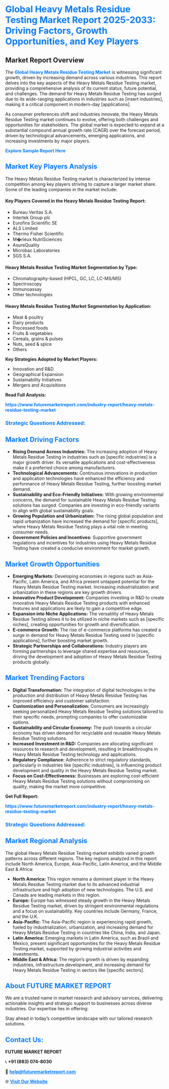<h1 style="color: #007BFF;">Global Heavy Metals Residue Testing Market Report 2025-2033: Driving Factors, Growth Opportunities, and Key Players</h1>

<section id="overview">
<h2>Market Report Overview</h2>
<p>The <a href="https://www.futuremarketreport.com/industry-report/heavy-metals-residue-testing-market" style="color: #007BFF; text-decoration: none;"><strong>Global Heavy Metals Residue Testing Market</strong></a> is witnessing significant growth, driven by increasing demand across various industries. This report delves into the key aspects of the Heavy Metals Residue Testing market, providing a comprehensive analysis of its current status, future potential, and challenges. The demand for Heavy Metals Residue Testing has surged due to its wide-ranging applications in industries such as [insert industries], making it a critical component in modern-day [applications].</p>
<p>As consumer preferences shift and industries innovate, the Heavy Metals Residue Testing market continues to evolve, offering both challenges and opportunities for stakeholders. The global market is expected to expand at a substantial compound annual growth rate (CAGR) over the forecast period, driven by technological advancements, emerging applications, and increasing investments by major players.</p>
</section>

<section id="overview">
<p><a href="https://www.futuremarketreport.com/request-sample/reportId=54587" style="color: #007BFF; text-decoration: none;"><strong>Explore Sample Report Here</strong></a></p>
</section>

<section id="key-players">
<h2 style="color: #007BFF;">Market Key Players Analysis</h2>
<p>The Heavy Metals Residue Testing market is characterized by intense competition among key players striving to capture a larger market share. Some of the leading companies in the market include:</p>
<h4>Key Players Covered in the Heavy Metals Residue Testing Report:</h4>
<ul><li>Bureau Veritas S.A.</li><li>Intertek Group plc</li><li>Eurofins Scientific SE</li><li>ALS Limited</li><li>Thermo Fisher Scientific</li><li>M�rieux NutriSciences</li><li>AsureQuality</li><li>Microbac Laboratories</li><li>SGS S.A.</li></ul>
<h4>Heavy Metals Residue Testing Market Segmentation by Type:</h4>
<ul><li>Chromatography-based (HPCL, GC, LC, LC-MS/MS)</li><li>Spectroscopy</li><li>Immunoassay</li><li>Other technologies</li></ul>

<h4>Heavy Metals Residue Testing Market Segmentation by Application:</h4>
<ul><li>Meat &amp; poultry</li><li>Dairy products</li><li>Processed foods</li><li>Fruits &amp; vegetables</li><li>Cereals, grains &amp; pulses</li><li>Nuts, seed &amp; spice</li><li>Others</li></ul>
<p><strong>Key Strategies Adopted by Market Players:</strong></p>
<ul>
<li>Innovation and R&D</li>
<li>Geographical Expansion</li>
<li>Sustainability Initiatives</li>
<li>Mergers and Acquisitions</li>
</ul>
</section>

<section>
<p><strong>Read Full Analysis: </strong></p><a href="https://www.futuremarketreport.com/industry-report/heavy-metals-residue-testing-market" style="color: #007BFF; text-decoration: none;"><strong>https://www.futuremarketreport.com/industry-report/heavy-metals-residue-testing-market</strong></a>
<h3 style="color: #007BFF;">Strategic Questions Addressed:</h3>
</section>

<section id="driving-factors">
<h2 style="color: #007BFF;">Market Driving Factors</h2>
<ul>
<li><strong>Rising Demand Across Industries:</strong> The increasing adoption of Heavy Metals Residue Testing in industries such as [specific industries] is a major growth driver. Its versatile applications and cost-effectiveness make it a preferred choice among manufacturers.</li>
<li><strong>Technological Advancements:</strong> Continuous innovations in production and application technologies have enhanced the efficiency and performance of Heavy Metals Residue Testing, further boosting market demand.</li>
<li><strong>Sustainability and Eco-Friendly Initiatives:</strong> With growing environmental concerns, the demand for sustainable Heavy Metals Residue Testing solutions has surged. Companies are investing in eco-friendly variants to align with global sustainability goals.</li>
<li><strong>Growing Population and Urbanization:</strong> The rising global population and rapid urbanization have increased the demand for [specific products], where Heavy Metals Residue Testing plays a vital role in meeting consumer needs.</li>
<li><strong>Government Policies and Incentives:</strong> Supportive government regulations and incentives for industries using Heavy Metals Residue Testing have created a conducive environment for market growth.</li>
</ul>
</section>

<section id="growth-opportunities">
<h2 style="color: #007BFF;">Market Growth Opportunities</h2>
<ul>
<li><strong>Emerging Markets:</strong> Developing economies in regions such as Asia-Pacific, Latin America, and Africa present untapped potential for the Heavy Metals Residue Testing market. Increasing industrialization and urbanization in these regions are key growth drivers.</li>
<li><strong>Innovative Product Development:</strong> Companies investing in R&D to create innovative Heavy Metals Residue Testing products with enhanced features and applications are likely to gain a competitive edge.</li>
<li><strong>Expansion into Niche Applications:</strong> The versatility of Heavy Metals Residue Testing allows it to be utilized in niche markets such as [specific niches], creating opportunities for growth and diversification.</li>
<li><strong>E-commerce Growth:</strong> The rise of e-commerce platforms has created a surge in demand for Heavy Metals Residue Testing used in [specific applications], further boosting market growth.</li>
<li><strong>Strategic Partnerships and Collaborations:</strong> Industry players are forming partnerships to leverage shared expertise and resources, driving the development and adoption of Heavy Metals Residue Testing products globally.</li>
</ul>
</section>

<section id="trending-factors">
<h2 style="color: #007BFF;">Market Trending Factors</h2>
<ul>
<li><strong>Digital Transformation:</strong> The integration of digital technologies in the production and distribution of Heavy Metals Residue Testing has improved efficiency and customer satisfaction.</li>
<li><strong>Customization and Personalization:</strong> Consumers are increasingly seeking personalized Heavy Metals Residue Testing solutions tailored to their specific needs, prompting companies to offer customizable options.</li>
<li><strong>Sustainability and Circular Economy:</strong> The push towards a circular economy has driven demand for recyclable and reusable Heavy Metals Residue Testing solutions.</li>
<li><strong>Increased Investment in R&D:</strong> Companies are allocating significant resources to research and development, resulting in breakthroughs in Heavy Metals Residue Testing technology and applications.</li>
<li><strong>Regulatory Compliance:</strong> Adherence to strict regulatory standards, particularly in industries like [specific industries], is influencing product development and quality in the Heavy Metals Residue Testing market.</li>
<li><strong>Focus on Cost-Effectiveness:</strong> Businesses are exploring cost-efficient Heavy Metals Residue Testing solutions without compromising on quality, making the market more competitive.</li>
</ul>
</section>

<section>
<p><strong>Get Full Report: </strong></p><a href="https://www.futuremarketreport.com/industry-report/heavy-metals-residue-testing-market" style="color: #007BFF; text-decoration: none;"><strong>https://www.futuremarketreport.com/industry-report/heavy-metals-residue-testing-market</strong></a>
<h3 style="color: #007BFF;">Strategic Questions Addressed:</h3>
</section>


<section id="regional-analysis">
<h2 style="color: #007BFF;">Market Regional Analysis</h2>
<p>The global Heavy Metals Residue Testing market exhibits varied growth patterns across different regions. The key regions analyzed in this report include North America, Europe, Asia-Pacific, Latin America, and the Middle East & Africa:</p>
<ul>
<li><strong>North America:</strong> This region remains a dominant player in the Heavy Metals Residue Testing market due to its advanced industrial infrastructure and high adoption of new technologies. The U.S. and Canada are leading markets in this region.</li>
<li><strong>Europe:</strong> Europe has witnessed steady growth in the Heavy Metals Residue Testing market, driven by stringent environmental regulations and a focus on sustainability. Key countries include Germany, France, and the U.K.</li>
<li><strong>Asia-Pacific:</strong> The Asia-Pacific region is experiencing rapid growth, fueled by industrialization, urbanization, and increasing demand for Heavy Metals Residue Testing in countries like China, India, and Japan.</li>
<li><strong>Latin America:</strong> Emerging markets in Latin America, such as Brazil and Mexico, present significant opportunities for the Heavy Metals Residue Testing market, supported by growing industrial activities and investments.</li>
<li><strong>Middle East & Africa:</strong> The region’s growth is driven by expanding industries, infrastructure development, and increasing demand for Heavy Metals Residue Testing in sectors like [specific sectors].</li>
</ul>
</section>

<footer>
<h2 style="color: #007BFF;">About FUTURE MARKET REPORT</h2>
<p>We are a trusted name in market research and advisory services, delivering actionable insights and strategic support to businesses across diverse industries. Our expertise lies in offering:</p>

<p>Stay ahead in today’s competitive landscape with our tailored research solutions.</p>

<h2 style="color: #007BFF;">Contact Us:</h2>
<p><strong>FUTURE MARKET REPORT</strong></p>
<p>📞 <strong>+91 (883) 074-8030</strong></p>
<p>📧 <strong><a href="mailto:help@futuremarketreport.com" style="color: #007BFF;">help@futuremarketreport.com</a></strong></p>
<p>🌐 <strong><a href="https://www.futuremarketreport.com/" style="color: #007BFF;">Visit Our Website</a></strong></p>
</footer>